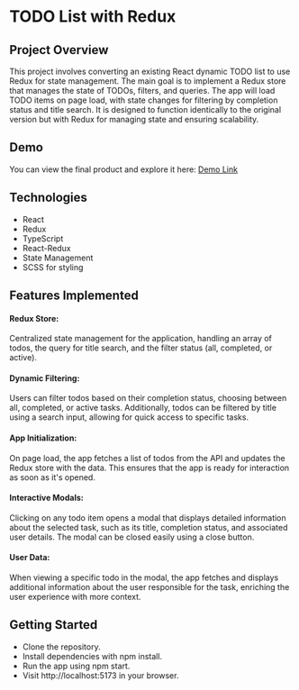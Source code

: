 # TODO List with Redux
## Project Overview
This project involves converting an existing React dynamic TODO list to use Redux for state management. The main goal is to implement a Redux store that manages the state of TODOs, filters, and queries. The app will load TODO items on page load, with state changes for filtering by completion status and title search. It is designed to function identically to the original version but with Redux for managing state and ensuring scalability.

## Demo
You can view the final product and explore it here: [Demo Link](https://taniabarkovskya.github.io/todo-list-redux/)

## Technologies
- React
- Redux
- TypeScript
- React-Redux
- State Management
- SCSS for styling

## Features Implemented
#### Redux Store:
Centralized state management for the application, handling an array of todos, the query for title search, and the filter status (all, completed, or active).

#### Dynamic Filtering:
Users can filter todos based on their completion status, choosing between all, completed, or active tasks. Additionally, todos can be filtered by title using a search input, allowing for quick access to specific tasks.

#### App Initialization:
On page load, the app fetches a list of todos from the API and updates the Redux store with the data. This ensures that the app is ready for interaction as soon as it's opened.

#### Interactive Modals:
Clicking on any todo item opens a modal that displays detailed information about the selected task, such as its title, completion status, and associated user details. The modal can be closed easily using a close button.

#### User Data:
When viewing a specific todo in the modal, the app fetches and displays additional information about the user responsible for the task, enriching the user experience with more context.

## Getting Started
- Clone the repository.
- Install dependencies with npm install.
- Run the app using npm start.
- Visit http://localhost:5173 in your browser.
